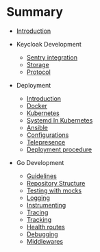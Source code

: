 # Summary

* [Introduction](README.md)
* Keycloak Development
    * [Sentry integration](chapter-keycloak/sentry.md)
    * [Storage](chapter-keycloak/storage.md)
    * [Protocol](chapter-keycloak/protocol.md)


* Deployment
    * [Introduction](chapter-deploy/Introduction.md)
    * [Docker](chapter-deploy/Docker.md)
    * [Kubernetes](chapter-deploy/Kubernetes.md)
    * [Systemd In Kubernetes](chapter-deploy/Systemd_In_Kubernetes.md)
    * [Ansible](chapter-deploy/Ansible.md)
    * [Configurations](chapter-deploy/Configs.md)
    * [Telepresence](chapter-deploy/Telepresence.md)
    * [Deployment procedure](chapter-deploy/Deployment_Procedure_Cluster.md)


* Go Development
    * [Guidelines](chapter-godevel/guideline.md)
    * [Repository Structure](chapter-godevel/structure.md)
    * [Testing with mocks](chapter-godevel/testing.md)
    * [Logging](chapter-godevel/logging.md)
    * [Instrumenting](chapter-godevel/instrumenting.md)
    * [Tracing](chapter-godevel/tracing.md)
    * [Tracking](chapter-godevel/tracking.md)
    * [Health routes](chapter-godevel/health_route.md)
    * [Debugging](chapter-godevel/debugging.md)
    * [Middlewares](chapter-godevel/middleware.md)
